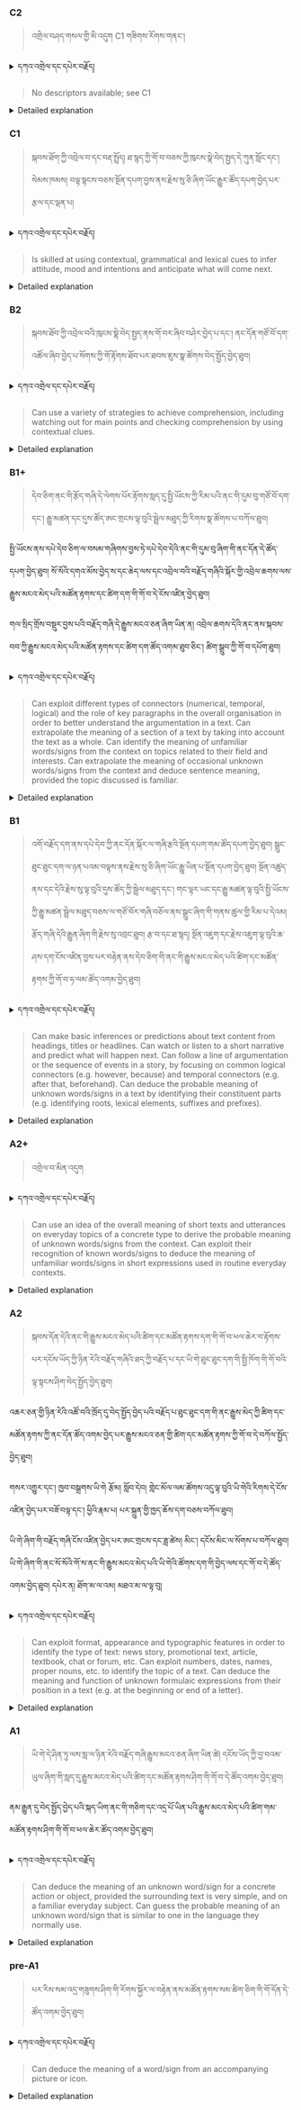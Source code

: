### C2
<!-- panels:start -->
<!-- div:left-panel -->

> འགྲེལ་བཤད་གསལ་གྱི་མི་འདུག C1 གཟིགས་རོགས་གནང་། 




<details>
  <summary>དཀའ་འགྲེལ་དང་དཔེར་བརྗོད།</summary>

བདག་གིས་དེ་ལྷག་ཏུ་སྟབས་བདེའི་ཆ་ཤས་སུ་དབྱེ་རུ་བཅུག་པ་སྟེ།

1.སྐད་ཆ་དྭངས་ཤིང་གསལ་བ་སྟེ། འདིས་ཁྱོད་ཀྱིས་གོ་བདེ་ཤེས་སླ་བའི་ཐབས་ལ་བརྟེན་ནས་བཤད་ཆོག་པ་དང་འབྲི་ཆོག་པ་མཚོན་ ཁྱེད་ཀྱིས་དོན་སྙིང་ལྡན་པའི་ཚིག་བཀོལ་ནས་ཉན་མཁན་དང་ཀློག་པ་པོ་རྣམས་ལ་མཚོན་ན་རྙོག་འཛིང་ཆེན་པོ་མེད།
དཔེ་མཚོན་འདི་ལྟར། "དེ་རིང་གི་ནམ་མཁའ་ཧ་ཅང་སྔོ་"ཞེས་པ་ནི་སྟབས་བདེ་ཞིང་གསལ་བའི་ཚིག་གྲུབ་ཤིག་རེད།
</details>


<!-- div:right-panel -->

> No descriptors available; see C1




<details>

  <summary>Detailed explanation</summary>

It means that the written text is entirely devoid of spelling, punctuation, grammar, or any other mistakes that would compromise its correctness, clarity, or adherence to the established rules and conventions of the writing system.

</details>

<!-- panels:end -->




### C1
<!-- panels:start -->
<!-- div:left-panel -->

>  སྐབས་ཐོག་ཀྱི་འབྲེལ་བ་དང་བརྡ་སྤྲོད། ཐ་སྙད་ཀྱི་གོ་བ་བཅས་ཀྱི་ཁུངས་སྣེ་བེད་སྤྱད་དེ་ཀུན་སློང་དང་། སེམས་ཁམས། བལྟ་སྟངས་བཅས་སྔོན་དཔག་བྱས་ནས་རྗེས་སུ་ཅི་ཞིག་ཡོང་རྒྱུར་ཚོད་དཔག་བྱེད་པར་རྩལ་དང་ལྡན་པ།



<details>
  <summary>དཀའ་འགྲེལ་དང་དཔེར་བརྗོད།</summary>

བདག་གིས་དེ་ལྷག་ཏུ་སྟབས་བདེའི་ཆ་ཤས་སུ་དབྱེ་རུ་བཅུག་པ་སྟེ།

1.སྐད་ཆ་དྭངས་ཤིང་གསལ་བ་སྟེ། འདིས་ཁྱོད་ཀྱིས་གོ་བདེ་ཤེས་སླ་བའི་ཐབས་ལ་བརྟེན་ནས་བཤད་ཆོག་པ་དང་འབྲི་ཆོག་པ་མཚོན་ ཁྱེད་ཀྱིས་དོན་སྙིང་ལྡན་པའི་ཚིག་བཀོལ་ནས་ཉན་མཁན་དང་ཀློག་པ་པོ་རྣམས་ལ་མཚོན་ན་རྙོག་འཛིང་ཆེན་པོ་མེད།
དཔེ་མཚོན་འདི་ལྟར། "དེ་རིང་གི་ནམ་མཁའ་ཧ་ཅང་སྔོ་"ཞེས་པ་ནི་སྟབས་བདེ་ཞིང་གསལ་བའི་ཚིག་གྲུབ་ཤིག་རེད།
</details>

<!-- div:right-panel -->

>Is skilled at using contextual, grammatical and lexical cues to infer attitude, mood and intentions and 
anticipate what will come next.




<details>

  <summary>Detailed explanation</summary>

Let me break it down into simpler parts:

1. Clear and fluent language: This means that you can speak or write in a way that is easy to understand. You use words that make sense and are not too complicated for the listener or reader.
Example: "The sky is blue today" is a clear and simple sentence.

</details>

<!-- panels:end -->




### B2
<!-- panels:start -->
<!-- div:left-panel -->

> སྐབས་ཐོབ་ཀྱི་འབྲེལ་བའི་ཁུངས་སྣེ་བེད་སྤྱད་ནས་གོ་བར་ཞིབ་བཤེར་བྱེད་པ་དང་། ནང་དོན་གཙོ་བོ་དག་འཚོལ་ཞིབ་བྱེད་པ་སོགས་ཀྱི་གོ་རྟོགས་ཐོབ་པར་ཐབས་ཇུས་སྣ་ཚོགས་བེད་སྤྱོད་བྱེད་ཐུབ།




<details>
  <summary>དཀའ་འགྲེལ་དང་དཔེར་བརྗོད།</summary>

བདག་གིས་དེ་ལྷག་ཏུ་སྟབས་བདེའི་ཆ་ཤས་སུ་དབྱེ་རུ་བཅུག་པ་སྟེ།

1.སྐད་ཆ་དྭངས་ཤིང་གསལ་བ་སྟེ། འདིས་ཁྱོད་ཀྱིས་གོ་བདེ་ཤེས་སླ་བའི་ཐབས་ལ་བརྟེན་ནས་བཤད་ཆོག་པ་དང་འབྲི་ཆོག་པ་མཚོན་ ཁྱེད་ཀྱིས་དོན་སྙིང་ལྡན་པའི་ཚིག་བཀོལ་ནས་ཉན་མཁན་དང་ཀློག་པ་པོ་རྣམས་ལ་མཚོན་ན་རྙོག་འཛིང་ཆེན་པོ་མེད།
དཔེ་མཚོན་འདི་ལྟར། "དེ་རིང་གི་ནམ་མཁའ་ཧ་ཅང་སྔོ་"ཞེས་པ་ནི་སྟབས་བདེ་ཞིང་གསལ་བའི་ཚིག་གྲུབ་ཤིག་རེད།
</details>


<!-- div:right-panel -->

> Can use a variety of strategies to achieve comprehension, including watching out for main points and checking comprehension by using contextual clues.



<details>

  <summary>Detailed explanation</summary>

Let me break it down into simpler parts:

1. Clear and fluent language: This means that you can speak or write in a way that is easy to understand. You use words that make sense and are not too complicated for the listener or reader.
Example: "The sky is blue today" is a clear and simple sentence.

</details>

<!-- panels:end -->



### B1+
<!-- panels:start -->
<!-- div:left-panel -->

> དེབ་ཅིག་ནང་གི་རྩོད་གཞི་དེ་ལེགས་པོར་རྟོགས་སླད་དུ་སྤྱི་ཡོངས་ཀྱི་རིམ་པའི་ནང་གི་དུམ་བུ་གཙོ་བོ་དག་དང་། རྒྱུ་མཚན་དང་དུས་ཚོད་ཨང་གྲངས་ལྟ་བུའི་སྦྲེལ་མཐུད་ཀྱི་རིགས་སྣ་ཚོགས་པ་བཀོལ་ཐུབ།

སྤྱི་ཡོངས་ནས་དཔེ་དེབ་ཅིག་ལ་བསམ་གཞིགས་བྱས་ཏེ་དཔེ་དེབ་དེའི་ནང་གི་དུམ་བུ་ཞིག་གི་ནང་དོན་དེ་ཚོད་དཔག་བྱེད་ཐུབ།
སོ་སོའི་དགའ་མོས་བྱེད་ས་དང་ཆེད་ལས་དང་འབྲེལ་བའི་བརྗོད་གཞིའི་སྐོར་གྱི་འབྲེལ་ཆགས་ལས་རྒྱུས་མངའ་མེད་པའི་མཚོན་རྟགས་དང་ཚིག་དག་གི་གོ་བ་དེ་ངོས་འཛིན་བྱེད་ཐུབ། 

གལ་སྲིད་གྲོས་བསྡུར་བྱས་པའི་བརྗོད་གཞི་དེ་རྒྱུས་མངའ་ཅན་ཞིག་ཡིན་ན། འབྲེལ་ཆགས་དེའི་ནང་ནས་སྐབས་བབ་ཀྱི་རྒྱུས་མངའ་མེད་པའི་མཚོན་རྟགས་དང་ཚིག་དག་ཚོད་འགམ་ཐུབ་ཅིང་། ཚིག་སྒྲུབ་ཀྱི་གོ་བ་དཔོག་ཐུབ།



<details>
  <summary>དཀའ་འགྲེལ་དང་དཔེར་བརྗོད།</summary>

བདག་གིས་དེ་ལྷག་ཏུ་སྟབས་བདེའི་ཆ་ཤས་སུ་དབྱེ་རུ་བཅུག་པ་སྟེ།

1.སྐད་ཆ་དྭངས་ཤིང་གསལ་བ་སྟེ། འདིས་ཁྱོད་ཀྱིས་གོ་བདེ་ཤེས་སླ་བའི་ཐབས་ལ་བརྟེན་ནས་བཤད་ཆོག་པ་དང་འབྲི་ཆོག་པ་མཚོན་ ཁྱེད་ཀྱིས་དོན་སྙིང་ལྡན་པའི་ཚིག་བཀོལ་ནས་ཉན་མཁན་དང་ཀློག་པ་པོ་རྣམས་ལ་མཚོན་ན་རྙོག་འཛིང་ཆེན་པོ་མེད།
དཔེ་མཚོན་འདི་ལྟར། "དེ་རིང་གི་ནམ་མཁའ་ཧ་ཅང་སྔོ་"ཞེས་པ་ནི་སྟབས་བདེ་ཞིང་གསལ་བའི་ཚིག་གྲུབ་ཤིག་རེད།
</details>

<!-- div:right-panel -->

> Can exploit different types of connectors (numerical, temporal, logical) and the role of key paragraphs in 
the overall organisation in order to better understand the argumentation in a text.
Can extrapolate the meaning of a section of a text by taking into account the text as a whole.
Can identify the meaning of unfamiliar words/signs from the context on topics related to their field and 
interests.
Can extrapolate the meaning of occasional unknown words/signs from the context and deduce sentence meaning, provided the topic discussed is familiar.




<details>

  <summary>Detailed explanation</summary>

Let me break it down into simpler parts:

1. Clear and fluent language: This means that you can speak or write in a way that is easy to understand. You use words that make sense and are not too complicated for the listener or reader.
Example: "The sky is blue today" is a clear and simple sentence.

</details>

<!-- panels:end -->

### B1
<!-- panels:start -->
<!-- div:left-panel -->

> འགོ་བརྗོད་དག་ནས་དཔེ་དེབ་ཀྱི་ནང་དོན་སྐོར་ལ་གཞི་རྩའི་སྔོན་དཔག་གམ་ཚོད་དཔག་བྱེད་ཐུབ།
སྒྲུང་ཐུང་ཐུང་དག་ལ་ཉན་པའམ་བལྟས་ནས་རྗེས་སུ་ཅི་ཞིག་ཡོང་རྒྱུ་ཡིན་པ་སྔོན་དཔག་བྱེད་ཐུབ།
སྔོན་འཚུད་ནས་དང་དེའི་རྗེས་སུ་ལྟ་བུའི་དུས་ཚོད་ཀྱི་སྦྲེལ་མཐུད་དང་། གང་ལྟར་ཡང་དང་རྒྱུ་མཚན་ལྟ་བུའི་སྤྱི་ཡོངས་ཀྱི་རྒྱུ་མཚན་སྦྲེལ་མཐུད་བཅས་ལ་གཙོ་བོར་གཞི་བཅོལ་ནས་སྒྲུང་ཞིག་གི་གནས་ཚུལ་གྱི་རིམ་པ་དེའམ། རྩོད་གཞི་དེའི་རྒྱུན་ཞིག་གི་རྗེས་སུ་འབྲང་ཐུབ། 
རྩ་བ་དང་ཐ་སྙད། སྔོན་འཇུག་དང་རྗེས་འཇུག་ལྟ་བུའི་ཆ་ཤས་དག་ངོས་འཛིན་བྱས་པར་བརྟེན་ནས་དེབ་ཅིག་གི་ནང་གི་རྒྱུས་མངའ་མེད་པའི་ཚིག་དང་མཚོན་རྟགས་ཀྱི་གོ་བ་ཧ་ལམ་ཚོད་འགམ་བྱེད་ཐུབ།




<details>
  <summary>དཀའ་འགྲེལ་དང་དཔེར་བརྗོད།</summary>

བདག་གིས་དེ་ལྷག་ཏུ་སྟབས་བདེའི་ཆ་ཤས་སུ་དབྱེ་རུ་བཅུག་པ་སྟེ།

1.སྐད་ཆ་དྭངས་ཤིང་གསལ་བ་སྟེ། འདིས་ཁྱོད་ཀྱིས་གོ་བདེ་ཤེས་སླ་བའི་ཐབས་ལ་བརྟེན་ནས་བཤད་ཆོག་པ་དང་འབྲི་ཆོག་པ་མཚོན་ ཁྱེད་ཀྱིས་དོན་སྙིང་ལྡན་པའི་ཚིག་བཀོལ་ནས་ཉན་མཁན་དང་ཀློག་པ་པོ་རྣམས་ལ་མཚོན་ན་རྙོག་འཛིང་ཆེན་པོ་མེད།
དཔེ་མཚོན་འདི་ལྟར། "དེ་རིང་གི་ནམ་མཁའ་ཧ་ཅང་སྔོ་"ཞེས་པ་ནི་སྟབས་བདེ་ཞིང་གསལ་བའི་ཚིག་གྲུབ་ཤིག་རེད།
</details>

<!-- div:right-panel -->

> Can make basic inferences or predictions about text content from headings, titles or headlines.
Can watch or listen to a short narrative and predict what will happen next.
Can follow a line of argumentation or the sequence of events in a story, by focusing on common logical connectors (e.g. however, because) and temporal connectors (e.g. after that, beforehand).
Can deduce the probable meaning of unknown words/signs in a text by identifying their constituent parts 
(e.g. identifying roots, lexical elements, suffixes and prefixes).





<details>

  <summary>Detailed explanation</summary>

Let me break it down into simpler parts:

1. Clear and fluent language: This means that you can speak or write in a way that is easy to understand. You use words that make sense and are not too complicated for the listener or reader.
Example: "The sky is blue today" is a clear and simple sentence.

</details>

<!-- panels:end -->





### A2+
<!-- panels:start -->
<!-- div:left-panel -->

> འགྲེལ་བ་མིན་འདུག

<details>
  <summary>དཀའ་འགྲེལ་དང་དཔེར་བརྗོད།</summary>

བདག་གིས་དེ་ལྷག་ཏུ་སྟབས་བདེའི་ཆ་ཤས་སུ་དབྱེ་རུ་བཅུག་པ་སྟེ།

1.སྐད་ཆ་དྭངས་ཤིང་གསལ་བ་སྟེ། འདིས་ཁྱོད་ཀྱིས་གོ་བདེ་ཤེས་སླ་བའི་ཐབས་ལ་བརྟེན་ནས་བཤད་ཆོག་པ་དང་འབྲི་ཆོག་པ་མཚོན་ ཁྱེད་ཀྱིས་དོན་སྙིང་ལྡན་པའི་ཚིག་བཀོལ་ནས་ཉན་མཁན་དང་ཀློག་པ་པོ་རྣམས་ལ་མཚོན་ན་རྙོག་འཛིང་ཆེན་པོ་མེད།
དཔེ་མཚོན་འདི་ལྟར། "དེ་རིང་གི་ནམ་མཁའ་ཧ་ཅང་སྔོ་"ཞེས་པ་ནི་སྟབས་བདེ་ཞིང་གསལ་བའི་ཚིག་གྲུབ་ཤིག་རེད།
</details>

<!-- div:right-panel -->

> Can use an idea of the overall meaning of short texts and utterances on everyday topics of a concrete type 
to derive the probable meaning of unknown words/signs from the context.
Can exploit their recognition of known words/signs to deduce the meaning of unfamiliar words/signs in short expressions used in routine everyday contexts.




<details>

  <summary>Detailed explanation</summary>

Let me break it down into simpler parts:

1. Clear and fluent language: This means that you can speak or write in a way that is easy to understand. You use words that make sense and are not too complicated for the listener or reader.
Example: "The sky is blue today" is a clear and simple sentence.

</details>

<!-- panels:end -->



### A2
<!-- panels:start -->
<!-- div:left-panel -->

>སྐབས་དོན་དེའི་ནང་གི་རྒྱུས་མངའ་མེད་པའི་ཚིག་དང་མཚོན་རྟགས་དག་གི་གོ་བ་ཕལ་ཆེར་བ་རྟོགས་པར་དངོས་ཡོད་ཀྱི་ཉིན་རེའི་བརྗོད་གཞིའི་ཐད་ཀྱི་བརྗོད་པ་དང་ཡི་གེ་ཐུང་ཐུང་དག་གི་སྤྱི་ཁོག་གི་གོ་བའི་ལྟ་སྟངས་ཤིག་བེད་སྤྱོད་བྱེད་ཐུབ།

འཆར་ཅན་གྱི་ཉིན་རེའི་འཚོ་བའི་ཁྲོད་དུ་བེད་སྤྱོད་བྱེད་པའི་བརྗོད་པ་ཐུང་ཐུང་དག་གི་ནང་རྒྱུས་མེད་ཀྱི་ཚིག་དང་མཚོན་རྟགས་ཀྱི་ནང་དོན་ཚོད་འགམ་བྱེད་པར་རྒྱུས་མངའ་ཅན་གྱི་ཚིག་དང་མཚོན་རྟགས་ཀྱི་གོ་བ་དེ་བཀོལ་སྤྱོད་བྱེད་ཐུབ།

གསར་འགྱུར་དང་། ཁྱབ་བསྒྲགས་ཡི་གེ རྩོམ། སློབ་དེབ། གླེང་མོལ་ལམ་ཚོགས་འདུ་ལྟ་བུའི་ཡི་གེའི་རིགས་དེ་ངོས་འཛིན་བྱེད་པར་བཟོ་བལྟ་དང་། ཕྱིའི་རྣམ་པ། པར་སྐྲུན་གྱི་ཁྱད་ཆོས་དག་བཅས་བཀོལ་ཐུབ། 

ཡི་གེ་ཞིག་གི་བརྗོད་གཞི་ངོས་འཛིན་བྱེད་པར་ཨང་གྲངས་དང་ཟླ་ཚེས། མིང་། དངོས་མིང་ལ་སོགས་པ་བཀོལ་ཐུབ།
ཡི་གེ་ཞིག་གི་ནང་སོ་སོའི་གོ་ས་ནང་གི་རྒྱུས་མངའ་མེད་པའི་ཡི་གེའི་ཚོགས་དག་གི་བྱེད་ལས་དང་གོ་བ་དེ་ཚོད་འགམ་བྱེད་ཐུབ། དཔེར་ན། ཐོག་མ་ལ་འམ། མཐའ་མ་ལ་ལྟ་བུ། 


<details>
  <summary>དཀའ་འགྲེལ་དང་དཔེར་བརྗོད།</summary>

བདག་གིས་དེ་ལྷག་ཏུ་སྟབས་བདེའི་ཆ་ཤས་སུ་དབྱེ་རུ་བཅུག་པ་སྟེ།

1.སྐད་ཆ་དྭངས་ཤིང་གསལ་བ་སྟེ། འདིས་ཁྱོད་ཀྱིས་གོ་བདེ་ཤེས་སླ་བའི་ཐབས་ལ་བརྟེན་ནས་བཤད་ཆོག་པ་དང་འབྲི་ཆོག་པ་མཚོན་ ཁྱེད་ཀྱིས་དོན་སྙིང་ལྡན་པའི་ཚིག་བཀོལ་ནས་ཉན་མཁན་དང་ཀློག་པ་པོ་རྣམས་ལ་མཚོན་ན་རྙོག་འཛིང་ཆེན་པོ་མེད།
དཔེ་མཚོན་འདི་ལྟར། "དེ་རིང་གི་ནམ་མཁའ་ཧ་ཅང་སྔོ་"ཞེས་པ་ནི་སྟབས་བདེ་ཞིང་གསལ་བའི་ཚིག་གྲུབ་ཤིག་རེད།
</details>

<!-- div:right-panel -->

> Can exploit format, appearance and typographic features in order to identify the type of text: news story, 
promotional text, article, textbook, chat or forum, etc.
Can exploit numbers, dates, names, proper nouns, etc. to identify the topic of a text.
Can deduce the meaning and function of unknown formulaic expressions from their position in a text (e.g. 
at the beginning or end of a letter).


<details>

  <summary>Detailed explanation</summary>

Let me break it down into simpler parts:

1. Clear and fluent language: This means that you can speak or write in a way that is easy to understand. You use words that make sense and are not too complicated for the listener or reader.
Example: "The sky is blue today" is a clear and simple sentence.

</details>

<!-- panels:end -->




### A1
<!-- panels:start -->
<!-- div:left-panel -->

>ཡི་གེ་དེ་ཤིན་ཏུ་ལས་སླ་ལ་ཉིན་རེའི་བརྗོད་གཞི་རྒྱུས་མངའ་ཅན་ཞིག་ཡིན་ཚེ། དངོས་ཡོད་ཀྱི་བྱ་བའམ་ཡུལ་ཞིག་གི་སླད་དུ་རྒྱུས་མངའ་མེད་པའི་ཚིག་དང་མཚོན་རྟགས་ཤིག་གི་གོ་བ་དེ་ཚོད་འགམ་བྱེད་ཐུབ།

ནམ་རྒྱུན་དུ་བེད་སྤྱོད་བྱེད་པའི་སྐད་ཡིག་ནང་གི་གཅིག་དང་འདྲ་པོ་ཡིན་པའི་རྒྱུས་མངའ་མེད་པའི་ཚིག་གམ་མཚོན་རྟགས་ཤིག་གི་གོ་བ་ཕལ་ཆེར་ཚོད་འགམ་བྱེད་ཐུབ།
 
<details>
  <summary>དཀའ་འགྲེལ་དང་དཔེར་བརྗོད།</summary>

བདག་གིས་དེ་ལྷག་ཏུ་སྟབས་བདེའི་ཆ་ཤས་སུ་དབྱེ་རུ་བཅུག་པ་སྟེ།

1.སྐད་ཆ་དྭངས་ཤིང་གསལ་བ་སྟེ། འདིས་ཁྱོད་ཀྱིས་གོ་བདེ་ཤེས་སླ་བའི་ཐབས་ལ་བརྟེན་ནས་བཤད་ཆོག་པ་དང་འབྲི་ཆོག་པ་མཚོན་ ཁྱེད་ཀྱིས་དོན་སྙིང་ལྡན་པའི་ཚིག་བཀོལ་ནས་ཉན་མཁན་དང་ཀློག་པ་པོ་རྣམས་ལ་མཚོན་ན་རྙོག་འཛིང་ཆེན་པོ་མེད།
དཔེ་མཚོན་འདི་ལྟར། "དེ་རིང་གི་ནམ་མཁའ་ཧ་ཅང་སྔོ་"ཞེས་པ་ནི་སྟབས་བདེ་ཞིང་གསལ་བའི་ཚིག་གྲུབ་ཤིག་རེད།
</details>

<!-- div:right-panel -->

> Can deduce the meaning of an unknown word/sign for a concrete action or object, provided the 
surrounding text is very simple, and on a familiar everyday subject.
Can guess the probable meaning of an unknown word/sign that is similar to one in the language they 
normally use.


<details>

  <summary>Detailed explanation</summary>

Let me break it down into simpler parts:

1. Can communicate very basic information about personal details in a simple way.

</details>

<!-- panels:end -->




### pre-A1
<!-- panels:start -->
<!-- div:left-panel -->

> པར་རིས་སམ་འདྲ་གཟུགས་ཤིག་གི་རོགས་སྐྱོར་ལ་བརྟེན་ནས་མཚོན་རྟགས་སམ་ཚིག་ཅིག་གི་གོ་དོན་དེ་ཚོད་འགམ་བྱེད་ཐུབ།

<details>
  <summary>དཀའ་འགྲེལ་དང་དཔེར་བརྗོད།</summary>

བདག་གིས་དེ་ལྷག་ཏུ་སྟབས་བདེའི་ཆ་ཤས་སུ་དབྱེ་རུ་བཅུག་པ་སྟེ།

1.སྐད་ཆ་དྭངས་ཤིང་གསལ་བ་སྟེ། འདིས་ཁྱོད་ཀྱིས་གོ་བདེ་ཤེས་སླ་བའི་ཐབས་ལ་བརྟེན་ནས་བཤད་ཆོག་པ་དང་འབྲི་ཆོག་པ་མཚོན་ ཁྱེད་ཀྱིས་དོན་སྙིང་ལྡན་པའི་ཚིག་བཀོལ་ནས་ཉན་མཁན་དང་ཀློག་པ་པོ་རྣམས་ལ་མཚོན་ན་རྙོག་འཛིང་ཆེན་པོ་མེད།
དཔེ་མཚོན་འདི་ལྟར། "དེ་རིང་གི་ནམ་མཁའ་ཧ་ཅང་སྔོ་"ཞེས་པ་ནི་སྟབས་བདེ་ཞིང་གསལ་བའི་ཚིག་གྲུབ་ཤིག་རེད།
</details>

<!-- div:right-panel -->

> Can deduce the meaning of a word/sign from an accompanying picture or icon.

<details>

  <summary>Detailed explanation</summary>

Let me break it down into simpler parts:

1. Can communicate very basic information about personal details in a simple way.

</details>

<!-- panels:end -->


